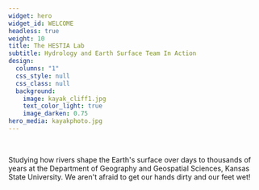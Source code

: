 ```yaml
---
widget: hero
widget_id: WELCOME
headless: true
weight: 10
title: The HESTIA Lab
subtitle: Hydrology and Earth Surface Team In Action
design:
  columns: "1"
  css_style: null
  css_class: null
  background:
    image: kayak_cliff1.jpg
    text_color_light: true
    image_darken: 0.75
hero_media: kayakphoto.jpg
---
```

<br>

Studying how rivers shape the Earth's surface over days to thousands of years at the  Department of Geography and Geospatial Sciences, Kansas State University. We aren't afraid to get our hands dirty and our feet wet!